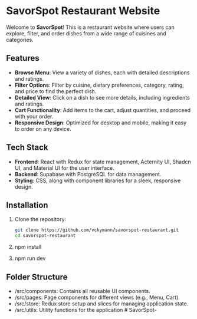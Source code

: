 # SavorSpot Restaurant Website

Welcome to **SavorSpot**! This is a restaurant website where users can explore, filter, and order dishes from a wide range of cuisines and categories.

## Features

- **Browse Menu**: View a variety of dishes, each with detailed descriptions and ratings.
- **Filter Options**: Filter by cuisine, dietary preferences, category, rating, and price to find the perfect dish.
- **Detailed View**: Click on a dish to see more details, including ingredients and ratings.
- **Cart Functionality**: Add items to the cart, adjust quantities, and proceed with your order.
- **Responsive Design**: Optimized for desktop and mobile, making it easy to order on any device.

## Tech Stack

- **Frontend**: React with Redux for state management, Acternity UI, Shadcn UI, and Material UI for the user interface.
- **Backend**: Supabase with PostgreSQL for data management.
- **Styling**: CSS, along with component libraries for a sleek, responsive design.

## Installation

1. Clone the repository:

   ```bash
   git clone https://github.com/vckymann/savorspot-restaurant.git
   cd savorspot-restaurant
2. npm install
3. npm run dev


## Folder Structure

- /src/components: Contains all reusable UI components.
- /src/pages: Page components for different views (e.g., Menu, Cart).
- /src/store: Redux store setup and slices for managing application state.
- /src/utils: Utility functions for the application
#   S a v o r S p o t -  
 